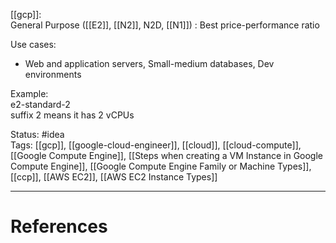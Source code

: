 [[gcp]]:  
General Purpose ([[E2]], [[N2]], N2D, [[N1]]) : Best price-performance ratio 

Use cases:
- Web and application servers, Small-medium databases, Dev environments

Example:  
e2-standard-2   
suffix 2 means it has 2 vCPUs

Status: #idea  
Tags:  [[gcp]], [[google-cloud-engineer]], [[cloud]], [[cloud-compute]], [[Google Compute Engine]], [[Steps when creating a VM Instance in Google Compute Engine]], [[Google Compute Engine Family or Machine Types]], [[ccp]], [[AWS EC2]], [[AWS EC2 Instance Types]]

---
# References